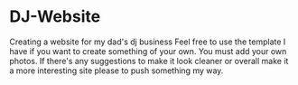 # DJ-Website
Creating a website for my dad's dj business
Feel free to use the template I have if you want to create something of your own. You must add your own photos.
If there's any suggestions to make it look cleaner or overall make it a more interesting site please to push something my way. 
